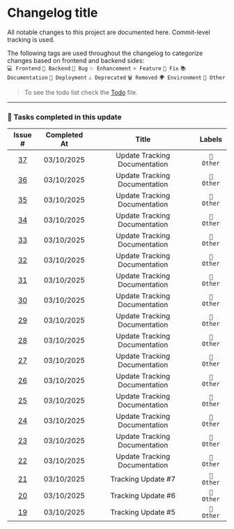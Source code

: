 # Changelog title

All notable changes to this project are documented here. Commit-level tracking is used.

The following tags are used throughout the changelog to categorize changes based on frontend and backend sides:<br> `💻 Frontend` `🔧 Backend` `🐛 Bug` `✨ Enhancement` `⭐ Feature` `🔨 Fix` `📚 Documentation` `🚀 Deployment` `⚠️ Deprecated` `🗑️ Removed` `🌍 Environment` `📌 Other`

> To see the todo list check the [Todo](./Todo.md) file.

---

### 🏁 Tasks completed in this update
| Issue # | Completed At | Title | Labels |
|:------:|:------------:|:----:|:----:|
| [37](https://github.com/Gallucky/ClarityBox/pull/37) | 03/10/2025 | Update Tracking Documentation | `📌 Other` |
| [36](https://github.com/Gallucky/ClarityBox/pull/36) | 03/10/2025 | Update Tracking Documentation | `📌 Other` |
| [35](https://github.com/Gallucky/ClarityBox/pull/35) | 03/10/2025 | Update Tracking Documentation | `📌 Other` |
| [34](https://github.com/Gallucky/ClarityBox/pull/34) | 03/10/2025 | Update Tracking Documentation | `📌 Other` |
| [33](https://github.com/Gallucky/ClarityBox/pull/33) | 03/10/2025 | Update Tracking Documentation | `📌 Other` |
| [32](https://github.com/Gallucky/ClarityBox/pull/32) | 03/10/2025 | Update Tracking Documentation | `📌 Other` |
| [31](https://github.com/Gallucky/ClarityBox/pull/31) | 03/10/2025 | Update Tracking Documentation | `📌 Other` |
| [30](https://github.com/Gallucky/ClarityBox/pull/30) | 03/10/2025 | Update Tracking Documentation | `📌 Other` |
| [29](https://github.com/Gallucky/ClarityBox/pull/29) | 03/10/2025 | Update Tracking Documentation | `📌 Other` |
| [28](https://github.com/Gallucky/ClarityBox/pull/28) | 03/10/2025 | Update Tracking Documentation | `📌 Other` |
| [27](https://github.com/Gallucky/ClarityBox/pull/27) | 03/10/2025 | Update Tracking Documentation | `📌 Other` |
| [26](https://github.com/Gallucky/ClarityBox/pull/26) | 03/10/2025 | Update Tracking Documentation | `📌 Other` |
| [25](https://github.com/Gallucky/ClarityBox/pull/25) | 03/10/2025 | Update Tracking Documentation | `📌 Other` |
| [24](https://github.com/Gallucky/ClarityBox/pull/24) | 03/10/2025 | Update Tracking Documentation | `📌 Other` |
| [23](https://github.com/Gallucky/ClarityBox/pull/23) | 03/10/2025 | Update Tracking Documentation | `📌 Other` |
| [22](https://github.com/Gallucky/ClarityBox/pull/22) | 03/10/2025 | Update Tracking Documentation | `📌 Other` |
| [21](https://github.com/Gallucky/ClarityBox/pull/21) | 03/10/2025 | Tracking Update #7 | `📌 Other` |
| [20](https://github.com/Gallucky/ClarityBox/pull/20) | 03/10/2025 | Tracking Update #6 | `📌 Other` |
| [19](https://github.com/Gallucky/ClarityBox/pull/19) | 03/10/2025 | Tracking Update #5 | `📌 Other` |
